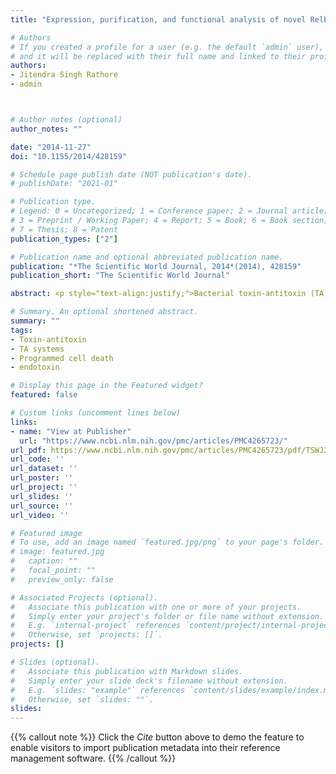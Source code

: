 ```yaml
---
title: "Expression, purification, and functional analysis of novel RelE operon from X. nematophila"

# Authors
# If you created a profile for a user (e.g. the default `admin` user), write the username (folder name) here 
# and it will be replaced with their full name and linked to their profile.
authors:
- Jitendra Singh Rathore
- admin



# Author notes (optional)
author_notes: ""

date: "2014-11-27"
doi: "10.1155/2014/428159"

# Schedule page publish date (NOT publication's date).
# publishDate: "2021-01"

# Publication type.
# Legend: 0 = Uncategorized; 1 = Conference paper; 2 = Journal article;
# 3 = Preprint / Working Paper; 4 = Report; 5 = Book; 6 = Book section;
# 7 = Thesis; 8 = Patent
publication_types: ["2"]

# Publication name and optional abbreviated publication name.
publication: "*The Scientific World Journal, 2014*(2014), 428159"
publication_short: "The Scientific World Journal"

abstract: <p style="text-align:justify;">Bacterial toxin-antitoxin (TA) complexes induce programmed cell death and also function to relieve cell from stress by various response mechanisms. <i>Escherichia coli</i> RelB-RelE TA complex consists of a RelE toxin functionally counteracted by RelB antitoxin. In the present study, a novel homolog of RelE toxin designated as Xn-relE toxin from <i>Xenorhabdus nematophila</i> possessing its own antitoxin designated as Xn-relEAT has been identified. Expression and purification of recombinant proteins under native conditions with GST and Ni-NTA chromatography prove the existence of novel TA module. The expression of recombinant Xn-relE under tightly regulated ara promoter in <i>E. coli</i> Top 10 cells confirms its toxic nature in endogenous toxicity assay. The neutralization activity in endogenous toxicity assay by Xn-relEAT antitoxin confirms its antidote nature when studying the whole TA operon under ara regulated promoter. This study promotes newly discovered TA module to be regarded as important as other proteins of type II toxin-antitoxin system.</p>

# Summary. An optional shortened abstract.
summary: ""
tags:
- Toxin-antitoxin
- TA systems
- Programmed cell death
- endotoxin

# Display this page in the Featured widget?
featured: false

# Custom links (uncomment lines below)
links:
- name: "View at Publisher"
  url: "https://www.ncbi.nlm.nih.gov/pmc/articles/PMC4265723/"
url_pdf: https://www.ncbi.nlm.nih.gov/pmc/articles/PMC4265723/pdf/TSWJ2014-428159.pdf
url_code: ''
url_dataset: ''
url_poster: ''
url_project: ''
url_slides: ''
url_source: ''
url_video: ''

# Featured image
# To use, add an image named `featured.jpg/png` to your page's folder. 
# image: featured.jpg
#   caption: ""
#   focal_point: ""
#   preview_only: false

# Associated Projects (optional).
#   Associate this publication with one or more of your projects.
#   Simply enter your project's folder or file name without extension.
#   E.g. `internal-project` references `content/project/internal-project/index.md`.
#   Otherwise, set `projects: []`.
projects: []

# Slides (optional).
#   Associate this publication with Markdown slides.
#   Simply enter your slide deck's filename without extension.
#   E.g. `slides: "example"` references `content/slides/example/index.md`.
#   Otherwise, set `slides: ""`.
slides:
---
```


{{% callout note %}}
Click the *Cite* button above to demo the feature to enable visitors to import publication metadata into their reference management software.
{{% /callout %}}
